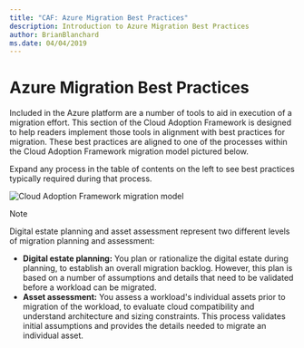 ```yaml
---
title: "CAF: Azure Migration Best Practices"
description: Introduction to Azure Migration Best Practices
author: BrianBlanchard
ms.date: 04/04/2019
---
```


# Azure Migration Best Practices

Included in the Azure platform are a number of tools to aid in execution of a migration effort. This section of the Cloud Adoption Framework is designed to help readers implement those tools in alignment with best practices for migration. These best practices are aligned to one of the processes within the Cloud Adoption Framework migration model pictured below.

Expand any process in the table of contents on the left to see best practices typically required during that process.

![Cloud Adoption Framework migration model](../../_images/operational-transformation-migrate.png)

> [!NOTE]
> Digital estate planning and asset assessment represent two different levels of migration planning and assessment:
>
> - **Digital estate planning:** You plan or rationalize the digital estate during planning, to establish an overall migration backlog. However, this plan is based on a number of assumptions and details that need to be validated before a workload can be migrated.
> - **Asset assessment:** You assess a workload's individual assets prior to migration of the workload, to evaluate cloud compatibility and understand architecture and sizing constraints. This process validates initial assumptions and provides the details needed to migrate an individual asset.
